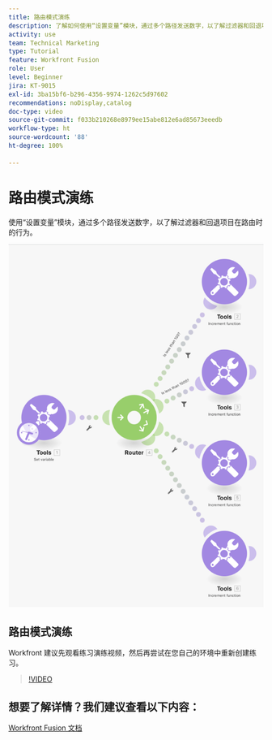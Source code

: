 ```yaml
---
title: 路由模式演练
description: 了解如何使用“设置变量”模块，通过多个路径发送数字，以了解过滤器和回退项目在  [!DNL Adobe Workfront Fusion] 中的行为。
activity: use
team: Technical Marketing
type: Tutorial
feature: Workfront Fusion
role: User
level: Beginner
jira: KT-9015
exl-id: 3ba15bf6-b296-4356-9974-1262c5d97602
recommendations: noDisplay,catalog
doc-type: video
source-git-commit: f033b210268e8979ee15abe812e6ad85673eeedb
workflow-type: ht
source-wordcount: '88'
ht-degree: 100%

---
```


# 路由模式演练

使用“设置变量”模块，通过多个路径发送数字，以了解过滤器和回退项目在路由时的行为。

![Fusion 场景的图像](assets/universal-connectors-and-routing-7.png)

## 路由模式演练

Workfront 建议先观看练习演练视频，然后再尝试在您自己的环境中重新创建练习。

>[!VIDEO](https://video.tv.adobe.com/v/335274/?quality=12&learn=on)


## 想要了解详情？我们建议查看以下内容：

[Workfront Fusion 文档](https://experienceleague.adobe.com/docs/workfront/using/adobe-workfront-fusion/workfront-fusion-2.html?lang=zh-Hans)

